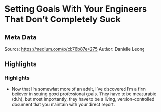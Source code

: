 # Setting Goals With Your Engineers That Don’t Completely Suck

## Meta Data

Source:  https://medium.com/p/cb76b87e4275 
Author: Danielle Leong

## Highlights

### Highlights

- Now that I’m somewhat more of an adult, I’ve discovered I’m a firm believer in setting good professional goals. They have to be measurable (duh), but most importantly, they have to be a living, version-controlled document that you maintain with your direct report.

